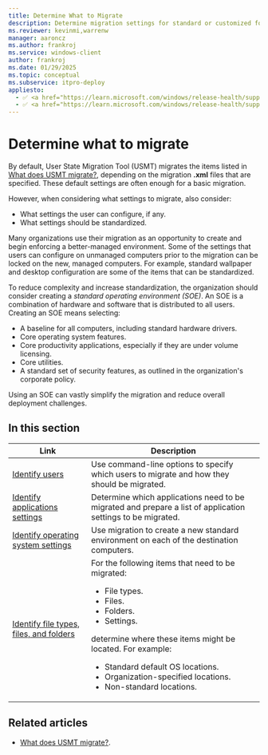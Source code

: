 ```yaml
---
title: Determine What to Migrate
description: Determine migration settings for standard or customized for the User State Migration Tool (USMT).
ms.reviewer: kevinmi,warrenw
manager: aaroncz
ms.author: frankroj
ms.service: windows-client
author: frankroj
ms.date: 01/29/2025
ms.topic: conceptual
ms.subservice: itpro-deploy
appliesto:
  - ✅ <a href="https://learn.microsoft.com/windows/release-health/supported-versions-windows-client" target="_blank">Windows 11</a>
  - ✅ <a href="https://learn.microsoft.com/windows/release-health/supported-versions-windows-client" target="_blank">Windows 10</a>
---
```


# Determine what to migrate

By default, User State Migration Tool (USMT) migrates the items listed in [What does USMT migrate?](usmt-what-does-usmt-migrate.md), depending on the migration **.xml** files that are specified. These default settings are often enough for a basic migration.

However, when considering what settings to migrate, also consider:

- What settings the user can configure, if any.
- What settings should be standardized.

Many organizations use their migration as an opportunity to create and begin enforcing a better-managed environment. Some of the settings that users can configure on unmanaged computers prior to the migration can be locked on the new, managed computers. For example, standard wallpaper and desktop configuration are some of the items that can be standardized.

To reduce complexity and increase standardization, the organization should consider creating a *standard operating environment (SOE)*. An SOE is a combination of hardware and software that is distributed to all users. Creating an SOE means selecting:

- A baseline for all computers, including standard hardware drivers.
- Core operating system features.
- Core productivity applications, especially if they are under volume licensing.
- Core utilities.
- A standard set of security features, as outlined in the organization's corporate policy.

Using an SOE can vastly simplify the migration and reduce overall deployment challenges.

## In this section

| Link | Description |
|--- |--- |
|[Identify users](usmt-identify-users.md)|Use command-line options to specify which users to migrate and how they should be migrated.|
|[Identify applications settings](usmt-identify-application-settings.md)|Determine which applications need to be migrated and prepare a list of application settings to be migrated.|
|[Identify operating system settings](usmt-identify-operating-system-settings.md)|Use migration to create a new standard environment on each of the destination computers.|
|[Identify file types, files, and folders](usmt-identify-file-types-files-and-folders.md)|For the following items that need to be migrated:<br><ul><li>File types.</li><li>Files.</li><li>Folders.</li><li>Settings.</li></ul> determine where these items might be located. For example:<ul><li>Standard default OS locations.</li><li>Organization-specified locations.</li><li>Non-standard locations.</li></ul>|

## Related articles

- [What does USMT migrate?](usmt-what-does-usmt-migrate.md).

